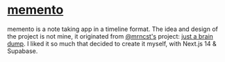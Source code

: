 # [memento](https://trymemento.vercel.app)

memento is a note taking app in a timeline format. The idea and design of the project is not mine, it originated from [@mrncst's](https://twitter.com/mrncst) project: [just a brain dump](https://justabraindump.com). I liked it so much that decided to create it myself, with Next.js 14 & Supabase.

